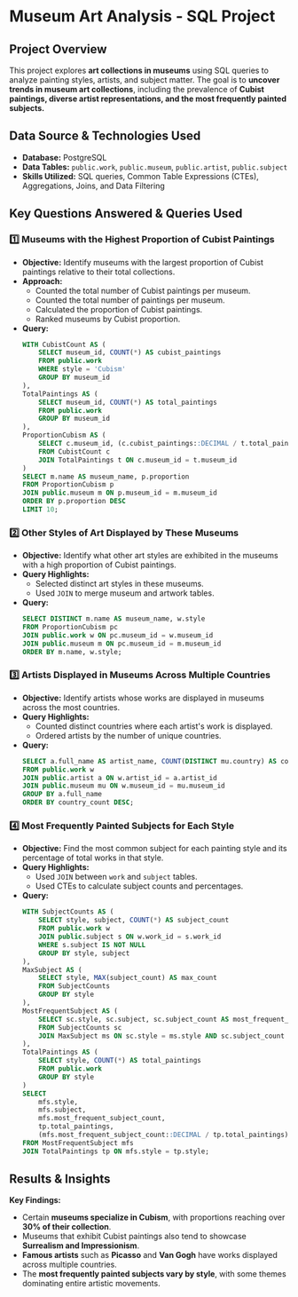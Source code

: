 # Museum Art Analysis - SQL Project

## **Project Overview**
This project explores **art collections in museums** using SQL queries to analyze painting styles, artists, and subject matter. The goal is to **uncover trends in museum art collections**, including the prevalence of **Cubist paintings, diverse artist representations, and the most frequently painted subjects.**

## **Data Source & Technologies Used**
- **Database:** PostgreSQL  
- **Data Tables:** `public.work`, `public.museum`, `public.artist`, `public.subject`  
- **Skills Utilized:** SQL queries, Common Table Expressions (CTEs), Aggregations, Joins, and Data Filtering  

## **Key Questions Answered & Queries Used**

### **1️⃣ Museums with the Highest Proportion of Cubist Paintings**
- **Objective:** Identify museums with the largest proportion of Cubist paintings relative to their total collections.  
- **Approach:**  
  - Counted the total number of Cubist paintings per museum.
  - Counted the total number of paintings per museum.
  - Calculated the proportion of Cubist paintings.  
  - Ranked museums by Cubist proportion.  
- **Query:**
  ```sql
  WITH CubistCount AS (
      SELECT museum_id, COUNT(*) AS cubist_paintings
      FROM public.work
      WHERE style = 'Cubism'
      GROUP BY museum_id
  ),
  TotalPaintings AS (
      SELECT museum_id, COUNT(*) AS total_paintings
      FROM public.work
      GROUP BY museum_id
  ),
  ProportionCubism AS (
      SELECT c.museum_id, (c.cubist_paintings::DECIMAL / t.total_paintings) AS proportion
      FROM CubistCount c
      JOIN TotalPaintings t ON c.museum_id = t.museum_id
  )
  SELECT m.name AS museum_name, p.proportion
  FROM ProportionCubism p
  JOIN public.museum m ON p.museum_id = m.museum_id
  ORDER BY p.proportion DESC
  LIMIT 10;
  ```

### **2️⃣ Other Styles of Art Displayed by These Museums**
- **Objective:** Identify what other art styles are exhibited in the museums with a high proportion of Cubist paintings.  
- **Query Highlights:**  
  - Selected distinct art styles in these museums.  
  - Used `JOIN` to merge museum and artwork tables.  
- **Query:**
  ```sql
  SELECT DISTINCT m.name AS museum_name, w.style
  FROM ProportionCubism pc
  JOIN public.work w ON pc.museum_id = w.museum_id
  JOIN public.museum m ON pc.museum_id = m.museum_id
  ORDER BY m.name, w.style;
  ```

### **3️⃣ Artists Displayed in Museums Across Multiple Countries**
- **Objective:** Identify artists whose works are displayed in museums across the most countries.  
- **Query Highlights:**  
  - Counted distinct countries where each artist's work is displayed.  
  - Ordered artists by the number of unique countries.  
- **Query:**
  ```sql
  SELECT a.full_name AS artist_name, COUNT(DISTINCT mu.country) AS country_count
  FROM public.work w
  JOIN public.artist a ON w.artist_id = a.artist_id
  JOIN public.museum mu ON w.museum_id = mu.museum_id
  GROUP BY a.full_name
  ORDER BY country_count DESC;
  ```

### **4️⃣ Most Frequently Painted Subjects for Each Style**
- **Objective:** Find the most common subject for each painting style and its percentage of total works in that style.  
- **Query Highlights:**  
  - Used `JOIN` between `work` and `subject` tables.  
  - Used CTEs to calculate subject counts and percentages.  
- **Query:**
  ```sql
  WITH SubjectCounts AS (
      SELECT style, subject, COUNT(*) AS subject_count
      FROM public.work w
      JOIN public.subject s ON w.work_id = s.work_id
      WHERE s.subject IS NOT NULL
      GROUP BY style, subject
  ),
  MaxSubject AS (
      SELECT style, MAX(subject_count) AS max_count
      FROM SubjectCounts
      GROUP BY style
  ),
  MostFrequentSubject AS (
      SELECT sc.style, sc.subject, sc.subject_count AS most_frequent_subject_count
      FROM SubjectCounts sc
      JOIN MaxSubject ms ON sc.style = ms.style AND sc.subject_count = ms.max_count
  ),
  TotalPaintings AS (
      SELECT style, COUNT(*) AS total_paintings
      FROM public.work
      GROUP BY style
  )
  SELECT 
      mfs.style,
      mfs.subject,
      mfs.most_frequent_subject_count,
      tp.total_paintings,
      (mfs.most_frequent_subject_count::DECIMAL / tp.total_paintings) * 100 AS percentage
  FROM MostFrequentSubject mfs
  JOIN TotalPaintings tp ON mfs.style = tp.style;
  ```

## **Results & Insights**
 **Key Findings:**
- Certain **museums specialize in Cubism**, with proportions reaching over **30% of their collection**.
- Museums that exhibit Cubist paintings also tend to showcase **Surrealism and Impressionism**.
- **Famous artists** such as **Picasso** and **Van Gogh** have works displayed across multiple countries.
- The **most frequently painted subjects vary by style**, with some themes dominating entire artistic movements.


